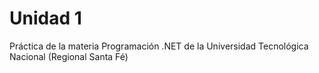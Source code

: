
# Unidad 1

Práctica de la materia Programación .NET de la Universidad Tecnológica Nacional (Regional Santa Fé)
